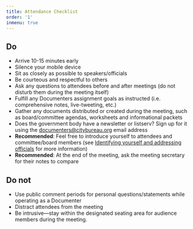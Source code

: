 ```yaml
---
title: Attendance Checklist
order: '1'
inmenu: true
---
```

## Do

* Arrive 10-15 minutes early
* Silence your mobile device
* Sit as closely as possible to speakers/officials
* Be courteous and respectful to others
* Ask any questions to attendees before and after meetings (do not disturb them during the meeting itself)
* Fulfill any Documenters assignment goals as instructed (i.e. comprehensive notes, live-tweeting, etc.)
* Gather any documents distributed or created during the meeting, such as board/committee agendas, worksheets and informational packets
* Does the government body have a newsletter or listserv? Sign up for it using the documenters@citybureau.org email address
* **Recommended**: Feel free to introduce yourself to attendees and committee/board members (see [Identifying yourself and addressing officials](/on-assignment/identifying-addressing-officials/) for more information)
* **Recommended**: At the end of the meeting, ask the meeting secretary for their notes to compare

## Do not

* Use public comment periods for personal questions/statements while operating as a Documenter
* Distract attendees from the meeting
* Be intrusive—stay within the designated seating area for audience members during the meeting.
